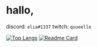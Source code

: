 # hallo,

discord: `elıa#1337`
twitch: `quueelle`


[![Top Langs](https://github-readme-stats.vercel.app/api/top-langs/?username=quellee&layout=compact)](https://github.com/anuraghazra/github-readme-stats) 
[![Readme Card](https://github-readme-stats.vercel.app/api/pin/?username=quellee&repo=aurora)](https://github.com/anuraghazra/github-readme-stats)
